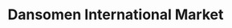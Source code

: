 ---
title: "Dansomen International Market"
url: /manassas-park/dansomen-international-market/
shop: convenience
---